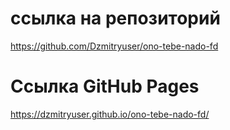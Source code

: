 

# ссылка на репозиторий

https://github.com/Dzmitryuser/ono-tebe-nado-fd

# Ссылка GitHub Pages
https://dzmitryuser.github.io/ono-tebe-nado-fd/